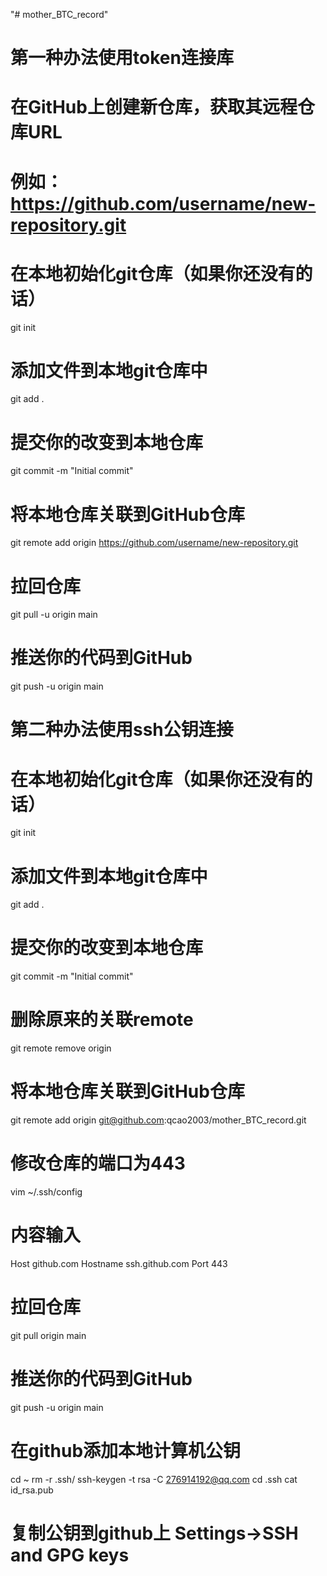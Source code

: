 "# mother_BTC_record" 
# 第一种办法使用token连接库
# 在GitHub上创建新仓库，获取其远程仓库URL
# 例如：https://github.com/username/new-repository.git
 
# 在本地初始化git仓库（如果你还没有的话）
git init
 
# 添加文件到本地git仓库中
git add .
 
# 提交你的改变到本地仓库
git commit -m "Initial commit"
 
# 将本地仓库关联到GitHub仓库
git remote add origin https://github.com/username/new-repository.git
 
# 拉回仓库
git pull -u origin main

# 推送你的代码到GitHub
git push -u origin main

# 第二种办法使用ssh公钥连接
# 在本地初始化git仓库（如果你还没有的话）
git init
 
# 添加文件到本地git仓库中
git add .
 
# 提交你的改变到本地仓库
git commit -m "Initial commit"

# 删除原来的关联remote
git remote remove origin
# 将本地仓库关联到GitHub仓库
git remote add origin git@github.com:qcao2003/mother_BTC_record.git

# 修改仓库的端口为443
vim ~/.ssh/config
# 内容输入
Host github.com
  Hostname ssh.github.com
  Port 443

# 拉回仓库
git pull origin main

# 推送你的代码到GitHub
git push -u origin main

# 在github添加本地计算机公钥
cd ~
rm -r .ssh/
ssh-keygen -t rsa -C 276914192@qq.com
cd .ssh
cat id_rsa.pub
# 复制公钥到github上 Settings->SSH and GPG keys

